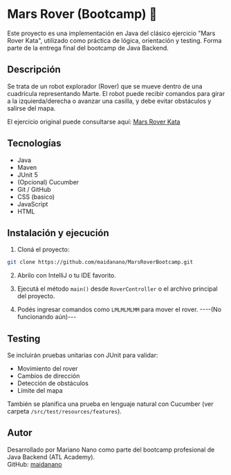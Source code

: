 
# Mars Rover (Bootcamp) 🚀

Este proyecto es una implementación en Java del clásico ejercicio "Mars Rover Kata", utilizado como práctica de lógica, orientación y testing. Forma parte de la entrega final del bootcamp de Java Backend.

## Descripción

Se trata de un robot explorador (Rover) que se mueve dentro de una cuadrícula representando Marte. El robot puede recibir comandos para girar a la izquierda/derecha o avanzar una casilla, y debe evitar obstáculos y salirse del mapa.

El ejercicio original puede consultarse aquí: [Mars Rover Kata](https://kata-log.rocks/mars-rover-kata)

## Tecnologías

- Java 
- Maven
- JUnit 5
- (Opcional) Cucumber
- Git / GitHub
- CSS (basico)
- JavaScript
- HTML

## Instalación y ejecución

1. Cloná el proyecto:

```bash
git clone https://github.com/maidanano/MarsRoverBootcamp.git
```

2. Abrilo con IntelliJ o tu IDE favorito.

3. Ejecutá el método `main()` desde `RoverController` o el archivo principal del proyecto.

4. Podés ingresar comandos como `LMLMLMLMM` para mover el rover. ----(No funcionando aún)---


## Testing

Se incluirán pruebas unitarias con JUnit para validar:
- Movimiento del rover
- Cambios de dirección
- Detección de obstáculos
- Límite del mapa

También se planifica una prueba en lenguaje natural con Cucumber (ver carpeta `/src/test/resources/features`).

## Autor

Desarrollado por Mariano Nano como parte del bootcamp profesional de Java Backend (ATL Academy).  
GitHub: [maidanano](https://github.com/maidanano)
